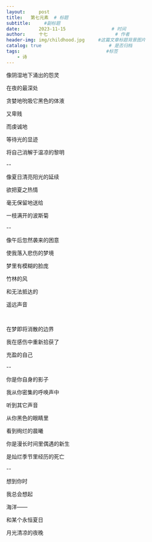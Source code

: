 ```yaml
---
layout:     post                       
title:   第七元素  # 标题
subtitle:     #副标题
date:       2023-11-15                 # 时间
author:     十七                         # 作者
header-img: img/childhood.jpg     #这篇文章标题背景图片
catalog: true                         # 是否归档
tags:                                #标签
    - 诗
---
```

像阴湿地下涌出的怨灵

在夜的最深处

贪婪地吮吸它黑色的体液

又卑贱

而虔诚地

等待光的显迹

将自己消解于温凉的黎明

--

像夏日清亮阳光的延续

欲把夏之热情

毫无保留地送给

一枝满开的波斯菊 

--

像午后忽然袭来的困意

使我落入悲伤的梦境

梦里有模糊的脸庞

竹林的风

和无法抵达的

遥远声音

&nbsp;

在梦即将消散的边界

我在感伤中重新拾获了

充盈的自己

--

你是你自身的影子

我从你密集的呼唤声中

听到其它声音

从你黑色的眼睛里

看到绚烂的晨曦

你是漫长时间里偶遇的新生

是灿烂季节里经历的死亡

--

想到你时

我总会想起

海洋——

和某个永恒夏日

月光清凉的夜晚

